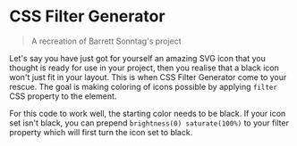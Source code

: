 # CSS Filter Generator

> A recreation of Barrett Sonntag's project

Let's say you have just got for yourself an amazing SVG icon that you thought is ready for use in your project, then you realise that a black icon won't just fit in your layout. This is when CSS Filter Generator come to your rescue. The goal is making coloring of icons possible by applying `filter` CSS property to the element.

For this code to work well, the starting color needs to be black. If your icon set isn't black, you can prepend `brightness(0) saturate(100%)` to your filter property which will first turn the icon set to black.